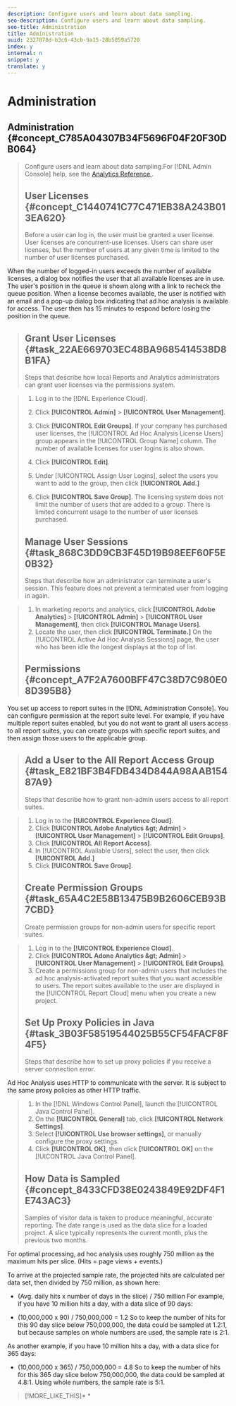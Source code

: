 ```yaml
---
description: Configure users and learn about data sampling.
seo-description: Configure users and learn about data sampling.
seo-title: Administration
title: Administration
uuid: 2327878d-b3c6-43cb-9a15-28b5059a5720
index: y
internal: n
snippet: y
translate: y
---
```


# Administration

## Administration {#concept_C785A04307B34F5696F04F20F30DB064}
>Configure users and learn about data sampling.For [!DNL  Admin Console] help, see the [ Analytics Reference ](http://marketing.adobe.com/resources/help/en_US/reference/index.html). 
>## User Licenses {#concept_C1440741C77C471EB38A243B013EA620}
>Before a user can log in, the user must be granted a user license. User licenses are concurrent-use licenses. Users can share user licenses, but the number of users at any given time is limited to the number of user licenses purchased.
<!-- c_user_license.html -->
When the number of logged-in users exceeds the number of available licenses, a dialog box notifies the user that all available licenses are in use. The user's position in the queue is shown along with a link to recheck the queue position. When a license becomes available, the user is notified with an email and a pop-up dialog box indicating that ad hoc analysis is available for access. The user then has 15 minutes to respond before losing the position in the queue. 
>## Grant User Licenses {#task_22AE669703EC48BA9685414538D8B1FA}
>Steps that describe how local Reports and Analytics administrators can grant user licenses via the permissions system.
<!-- t_user_licenses.xml -->

>1. Log in to the [!DNL  Experience Cloud].
>1. Click **[!UICONTROL  Admin]** > **[!UICONTROL  User Management]**.
>1. Click **[!UICONTROL  Edit Groups]**.
>   If your company has purchased user licenses, the [!UICONTROL  Ad Hoc Analysis License Users] group appears in the [!UICONTROL  Group Name] column. The number of available licenses for user logins is also shown. 
>
>1. Click **[!UICONTROL  Edit]**.
>1. Under [!UICONTROL  Assign User Logins], select the users you want to add to the group, then click **[!UICONTROL  Add.]**
>1. Click **[!UICONTROL  Save Group]**.
>   The licensing system does not limit the number of users that are added to a group. There is limited concurrent usage to the number of user licenses purchased. 
>
>## Manage User Sessions {#task_868C3DD9CB3F45D19B98EEF60F5E0B32}
>Steps that describe how an administrator can terminate a user's session. This feature does not prevent a terminated user from logging in again.
<!-- t_managing_users.xml -->

>1. In marketing reports and analytics, click **[!UICONTROL  Adobe Analytics]** > **[!UICONTROL  Admin]** > **[!UICONTROL  User Management]**, then click **[!UICONTROL  Manage Users]**.
>1. Locate the user, then click **[!UICONTROL  Terminate.]**
>   On the [!UICONTROL  Active Ad Hoc Analysis Sessions] page, the user who has been idle the longest displays at the top of list. 
>
>## Permissions {#concept_A7F2A7600BFF47C38D7C980E08D395B8}

<!-- c_permissions.xml -->
You set up access to report suites in the [!DNL  Administration Console]. You can configure permission at the report suite level. For example, if you have multiple report suites enabled, but you do not want to grant all users access to all report suites, you can create groups with specific report suites, and then assign those users to the applicable group. 
>## Add a User to the All Report Access Group {#task_E821BF3B4FDB434D844A98AAB15487A9}
>Steps that describe how to grant non-admin users access to all report suites.
<!-- t_permissions.xml -->

>1. Log in to the **[!UICONTROL  Experience Cloud]**.
>1. Click **[!UICONTROL  Adobe Analytics &amp;gt; Admin]** > **[!UICONTROL  User Management]** > **[!UICONTROL  Edit Groups]**.
>1. Click **[!UICONTROL  All Report Access]**.
>1. In [!UICONTROL  Available Users], select the user, then click **[!UICONTROL  Add.]**
>1. Click **[!UICONTROL  Save Group]**.
>## Create Permission Groups {#task_65A4C2E58B13475B9B2606CEB93B7CBD}
>Create permission groups for non-admin users for specific report suites.
<!-- t_permission_groups.xml -->

>1. Log in to the **[!UICONTROL  Experience Cloud]**.
>1. Click **[!UICONTROL  Adone Analytics &amp;gt; Admin]** > **[!UICONTROL  User Management]** > **[!UICONTROL  Edit Groups]**.
>1. Create a permissions group for non-admin users that includes the ad hoc analysis-activated report suites that you want accessible to users.
>   The report suites available to the user are displayed in the [!UICONTROL  Report Cloud] menu when you create a new project. 
>
>## Set Up Proxy Policies in Java {#task_3B03F58519544025B55CF54FACF8F4F5}
>Steps that describe how to set up proxy policies if you receive a server connection error.
<!-- t_proxy_policies.xml -->
Ad Hoc Analysis uses HTTP to communicate with the server. It is subject to the same proxy policies as other HTTP traffic. 

>1. In the [!DNL  Windows Control Panel], launch the [!UICONTROL  Java Control Panel].
>1. On the **[!UICONTROL  General]** tab, click **[!UICONTROL  Network Settings]**.
>1. Select **[!UICONTROL  Use browser settings]**, or manually configure the proxy settings.
>1. Click **[!UICONTROL  OK]**, then click **[!UICONTROL  OK]** on the [!UICONTROL  Java Control Panel].
>## How Data is Sampled {#concept_8433CFD38E0243849E92DF4F1E743AC3}
>Samples of visitor data is taken to produce meaningful, accurate reporting. The date range is used as the data slice for a loaded project. A slice typically represents the current month, plus the previous two months.
<!-- c_overview_data_sampling.xml -->
For optimal processing, ad hoc analysis uses roughly 750 million as the maximum hits per slice. (Hits = page views + events.) 

To arrive at the projected sample rate, the projected hits are calculated per data set, then divided by 750 million, as shown here: 

* (Avg. daily hits x number of days in the slice) / 750 million
For example, if you have 10 million hits a day, with a data slice of 90 days: 

* (10,000,000 x 90) / 750,000,000 = 1.2
So to keep the number of hits for this 90 day slice below 750,000,000, the data could be sampled at 1.2:1, but because samples on whole numbers are used, the sample rate is 2:1. 

As another example, if you have 10 million hits a day, with a data slice for 365 days: 

* (10,000,000 x 365) / 750,000,000 = 4.8
So to keep the number of hits for this 365 day slice below 750,000,000, the data could be sampled at 4.8:1. Using whole numbers, the sample rate is 5:1. 
>[!MORE_LIKE_THIS]* [  ](http://marketing.adobe.com/resources/help/en_US/reference/index.html?f=users)* [  ](http://marketing.adobe.com/resources/help/en_US/reference/index.html?f=groups)